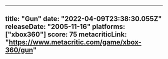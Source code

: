 
---
title: "Gun"
date: "2022-04-09T23:38:30.055Z"
releaseDate: "2005-11-16"
platforms: ["xbox360"]
score: 75
metacriticLink: "https://www.metacritic.com/game/xbox-360/gun"
---
